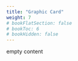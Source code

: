 ```yaml
---
title: "Graphic Card"
weight: 7
# bookFlatSection: false
# bookToc: 6
# bookHidden: false
---
```


empty content
